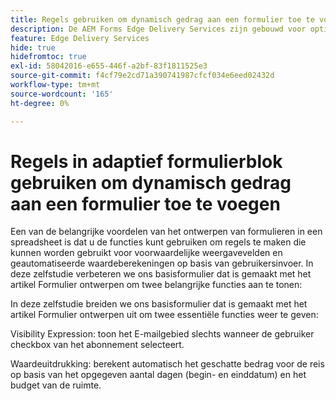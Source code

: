 ```yaml
---
title: Regels gebruiken om dynamisch gedrag aan een formulier toe te voegen
description: De AEM Forms Edge Delivery Services zijn gebouwd voor optimale prestaties en stellen u in staat om de toekomst van gestroomlijnde gegevensverzameling en betrokkenheid van gebruikers te bekijken. Regels gebruiken om dynamisch gedrag aan een formulier toe te voegen
feature: Edge Delivery Services
hide: true
hidefromtoc: true
exl-id: 58042016-e655-446f-a2bf-83f1811525e3
source-git-commit: f4cf79e2cd71a390741987cfcf034e6eed02432d
workflow-type: tm+mt
source-wordcount: '165'
ht-degree: 0%

---
```


# Regels in adaptief formulierblok gebruiken om dynamisch gedrag aan een formulier toe te voegen

Een van de belangrijke voordelen van het ontwerpen van formulieren in een spreadsheet is dat u de functies kunt gebruiken om regels te maken die kunnen worden gebruikt voor voorwaardelijke weergavevelden en geautomatiseerde waardeberekeningen op basis van gebruikersinvoer. In deze zelfstudie verbeteren we ons basisformulier dat is gemaakt met het artikel Formulier ontwerpen om twee belangrijke functies aan te tonen:

In deze zelfstudie breiden we ons basisformulier dat is gemaakt met het artikel Formulier ontwerpen uit om twee essentiële functies weer te geven:

Visibility Expression: toon het E-mailgebied slechts wanneer de gebruiker checkbox van het abonnement selecteert.

Waardeuitdrukking: berekent automatisch het geschatte bedrag voor de reis op basis van het opgegeven aantal dagen (begin- en einddatum) en het budget van de ruimte.



